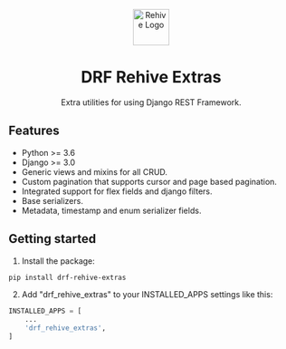 <p align="center">
  <img width="64" src="https://avatars2.githubusercontent.com/u/22204821?s=200&v=4" alt="Rehive Logo">
  <h1 align="center">DRF Rehive Extras</h1>
  <p align="center">Extra utilities for using Django REST Framework.</p>
</p>


## Features

- Python >= 3.6
- Django >= 3.0
- Generic views and mixins for all CRUD.
- Custom pagination that supports cursor and page based pagination.
- Integrated support for flex fields and django filters.
- Base serializers.
- Metadata, timestamp and enum serializer fields.


## Getting started

1. Install the package:

```sh
pip install drf-rehive-extras
```

2. Add "drf_rehive_extras" to your INSTALLED_APPS settings like this:

```python
INSTALLED_APPS = [
    ...
    'drf_rehive_extras',
]
```
